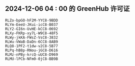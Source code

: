 ## 2024-12-06 04 : 00 的 GreenHub 许可证
```
RLZo-bpGO-hF2M-YYC8-9BDD
RLYm-EeeU-JKui-icC8-B037
RLY2-GI6n-UvHE-kCC8-0692
RLXy-FKRp-xy7L-W9C8-48F5
RLWy-jkKA-FWsZ-VsC8-3832
RLWu-VWaB-DaDn-6CC8-8AB9
RLQ8-1PF2-t1dw-v2C8-5B77
RLPq-hB8p-RNou-jGC8-D616
RLMz-nPBy-krcQ-uUC8-D969
RLMU-lPCb-NFm0-0jC8-BB9B
```
